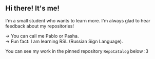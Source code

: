## Hi there! It's me!

I'm a small student who wants to learn more. I'm always glad to hear feedback about my repositories!

-> You can call me Pablo or Pasha.  
-> Fun fact: I am learning RSL (Russian Sign Language).

You can see my work in the pinned repository `RepoCatalog` below :3
